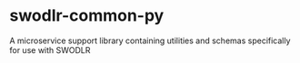 # swodlr-common-py

A microservice support library containing utilities and schemas specifically for use with SWODLR
